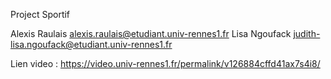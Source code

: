 Project Sportif

Alexis Raulais alexis.raulais@etudiant.univ-rennes1.fr
Lisa Ngoufack judith-lisa.ngoufack@etudiant.univ-rennes1.fr

Lien video : 
https://video.univ-rennes1.fr/permalink/v126884cffd41ax7s4i8/